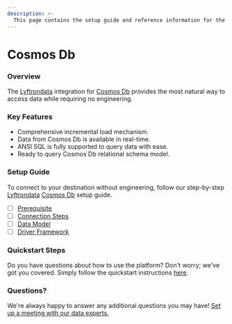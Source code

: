 ```yaml
---
description: >-
  This page contains the setup guide and reference information for the Cosmos Db source connector.
---
```


# Cosmos Db

### Overview

The [Lyftrondata](https://www.lyftrondata.com/) integration for [Cosmos Db](None) provides the most natural way to access data while requiring no engineering.

### Key Features

* Comprehensive incremental load mechanism.
* Data from Cosmos Db is available in real-time.&#x20;
* ANSI SQL is fully supported to query data with ease.
* Ready to query Cosmos Db relational schema model.

### Setup Guide

To connect to your destination without engineering, follow our step-by-step [Lyftrondata](https://www.lyftrondata.com/)  [Cosmos Db](None) setup guide.

* [ ] [Prerequisite](prerequisite.md)
* [ ] [Connection Steps](connection-steps.md)
* [ ] [Data Model](data-model/erd.md)
* [ ] [Driver Framework](driver-framework/)

### Quickstart Steps

Do you have questions about how to use the platform? Don't worry; we've got you covered. Simply follow the quickstart instructions [here](../README.md).

### Questions? <a href="#questions" id="questions"></a>

We're always happy to answer any additional questions you may have! [Set up a meeting with our data experts.](https://www.lyftrondata.com/book-a-meeting/)

